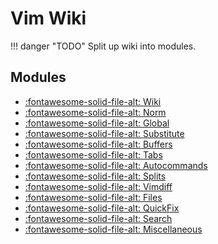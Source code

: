 Vim Wiki
===

!!! danger "TODO"
    Split up wiki into modules.

Modules
---

- [:fontawesome-solid-file-alt: Wiki](wiki.md)
- [:fontawesome-solid-file-alt: Norm](norm.md)
- [:fontawesome-solid-file-alt: Global](global.md)
- [:fontawesome-solid-file-alt: Substitute](substitute.md)
- [:fontawesome-solid-file-alt: Buffers](buffers.md)
- [:fontawesome-solid-file-alt: Tabs](tabs.md)
- [:fontawesome-solid-file-alt: Autocommands](autocommands.md)
- [:fontawesome-solid-file-alt: Splits](splits.md)
- [:fontawesome-solid-file-alt: Vimdiff](vimdiff.md)
- [:fontawesome-solid-file-alt: Files](files.md)
- [:fontawesome-solid-file-alt: QuickFix](quickfix.md)
- [:fontawesome-solid-file-alt: Search](search.md)
- [:fontawesome-solid-file-alt: Miscellaneous](miscellaneous.md)
